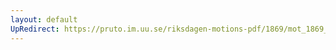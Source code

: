 ```yaml
---
layout: default
UpRedirect: https://pruto.im.uu.se/riksdagen-motions-pdf/1869/mot_1869__ak__31/mot_1869__ak__31-002.pdf
---
```

